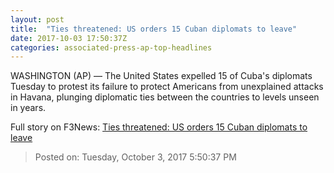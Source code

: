 ```yaml
---
layout: post
title:  "Ties threatened: US orders 15 Cuban diplomats to leave"
date: 2017-10-03 17:50:37Z
categories: associated-press-ap-top-headlines
---
```


WASHINGTON (AP) — The United States expelled 15 of Cuba's diplomats Tuesday to protest its failure to protect Americans from unexplained attacks in Havana, plunging diplomatic ties between the countries to levels unseen in years.


Full story on F3News: [Ties threatened: US orders 15 Cuban diplomats to leave](http://www.f3nws.com/n/2ajzrC)

> Posted on: Tuesday, October 3, 2017 5:50:37 PM
